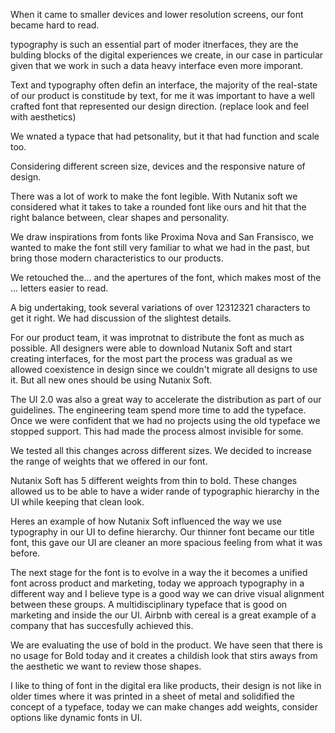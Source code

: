 When it came to smaller devices and lower resolution screens, our font became hard to read.


typography is such an essential part of moder itnerfaces, they are the bulding blocks of the digital experiences we create, in our case in particular given that we work in such a data heavy interface even more imporant.

Text and typography often defin an interface, the majority of the real-state of our product is constitude by text, for me it was important to have a well crafted font that represented our design direction.
(replace look and feel with aesthetics)

We wnated a typace that had petsonality, but it that had function and scale too.

Considering different screen size, devices and the responsive nature of design.

There was a lot of work to make the font legible. With Nutanix soft we considered what it takes to take a rounded font like ours and hit that the right balance between, clear shapes and personality.

We draw inspirations from fonts like Proxima Nova and San Fransisco, we wanted to make the font still very familiar to what we had in the past, but bring those modern characteristics to our products.

We retouched the... and the apertures of the font, which makes most of the ... letters easier to read.

A big undertaking, took several variations of over 12312321 characters to get it right. We had discussion of the slightest details.


For our product team, it was improtnat to distribute the font as much as possible. All designers were able to download Nutanix Soft and start creating interfaces, for the most part the process was gradual as we allowed coexistence in design since we couldn't migrate all designs to use it. But all new ones should be using Nutanix Soft.

The UI 2.0 was also a great way to accelerate the distribution as part of our guidelines. The engineering team spend more time to add the typeface. Once we were confident that we had no projects using the old typeface we stopped support. This had made the process almost invisible for some.

We tested all this changes across different sizes. We decided to increase the range of weights that we offered in our font.

Nutanix Soft has 5 different weights from thin to bold.
These changes allowed us to be able to have a wider rande of typographic hierarchy in the UI while keeping that clean look.

Heres an example of how Nutanix Soft influenced the way we use typography in our UI to define hierarchy. Our thinner font became our title font, this gave our UI are cleaner an more spacious feeling from what it was before.



The next stage for the font is to evolve in a way the it becomes a unified font across product and marketing, today we approach typography in a different way and I believe type is a good way we can drive visual alignment between these groups. A multidisciplinary typeface that is good on marketing and inside the our UI. Airbnb with cereal is a great example of a company that has succesfully achieved this.

We are evaluating the use of bold in the product. We have seen that there is no usage for Bold today and it creates a childish look that stirs aways from the aesthetic we want to review those shapes.


I like to thing of font in the digital era like products, their design is not like in older times where it was printed in a sheet of metal and solidified the concept of a typeface, today we can make changes add weights, consider options like dynamic fonts in UI.

